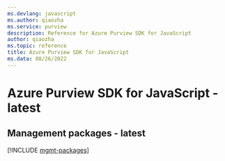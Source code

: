 ```yaml
---
ms.devlang: javascript
ms.author: qiaozha
ms.service: purview
description: Reference for Azure Purview SDK for JavaScript
author: qiaozha
ms.topic: reference
title: Azure Purview SDK for JavaScript
ms.data: 08/26/2022
---
```

# Azure Purview SDK for JavaScript - latest

## Management packages - latest
[!INCLUDE [mgmt-packages](purview-mgmt-index.md)]